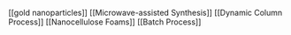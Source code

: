 [[gold nanoparticles]]
[[Microwave-assisted Synthesis]]
[[Dynamic Column Process]]
[[Nanocellulose Foams]]
[[Batch Process]]
